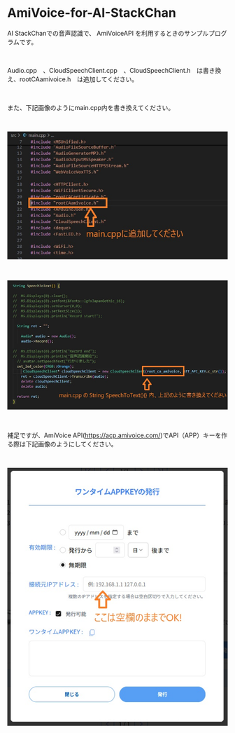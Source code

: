 # AmiVoice-for-AI-StackChan


AI StackChanでの音声認識で、 AmiVoiceAPI を利用するときのサンプルプログラムです。


<br>


Audio.cpp　、CloudSpeechClient.cpp　、CloudSpeechClient.h　は書き換え、rootCAamivoice.h　は追加してください。



<br>


また、下記画像のようにmain.cpp内を書き換えてください。



<br>


![](images/main1.jpg)




<br>


![](images/main2.jpg)




<br>

補足ですが、AmiVoice API(https://acp.amivoice.com/)でAPI（APP）キーを作る際は下記画像のようにしてください。

<br>



![](images/Ami-API-entry.jpg)
